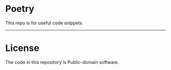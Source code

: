 
# Poetry

  This repo is for useful code snippets. 

  ---

# License


  The code in this repository is Public-domain software.

